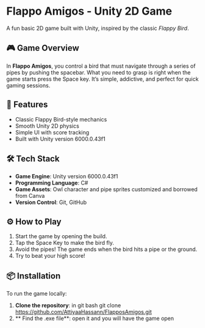 # Flappo Amigos - Unity 2D Game

A fun basic 2D game built with Unity, inspired by the classic *Flappy Bird*.

## 🎮 Game Overview

In **Flappo Amigos**, you control a bird that must navigate through a series of pipes by pushing the spacebar. What you need to grasp is right when the game starts press the Space key. It’s simple, addictive, and perfect for quick gaming sessions.

## 🚀 Features

- Classic Flappy Bird-style mechanics
- Smooth Unity 2D physics
- Simple UI with score tracking  
- Built with Unity version 6000.0.43f1

## 🛠️ Tech Stack

- **Game Engine**: Unity version 6000.0.43f1
- **Programming Language**: C#
- **Game Assets**: Owl character and pipe sprites customized and borrowed from Canva
- **Version Control**: Git, GitHub

## ⚙️ How to Play

1. Start the game by opening the build.
2. Tap the Space Key to make the bird fly.
3. Avoid the pipes! The game ends when the bird hits a pipe or the ground.
4. Try to beat your high score!

## 📦 Installation

To run the game locally:

1. **Clone the repository**:
   in git bash
   git clone https://github.com/AttiyaaHassann/FlapposAmigos.git
2. ** Find the .exe file**:
  open it and you will have the game open 

